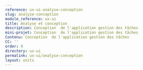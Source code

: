 ```yaml
---
reference: ux-ui-analyse-conception
slug: analyse-conception
module_reference: ux-ui
title: Analyse et conception
description: Conception  de l'application gestion des tâches
mini-projet: Conception  de l'application gestion des tâches
Contenu: Conception  de l'application gestion des tâches
CC: ''
order: 9
directory: ux-ui
permalink: ux-ui/analyse-conception
layout: units
---
```

